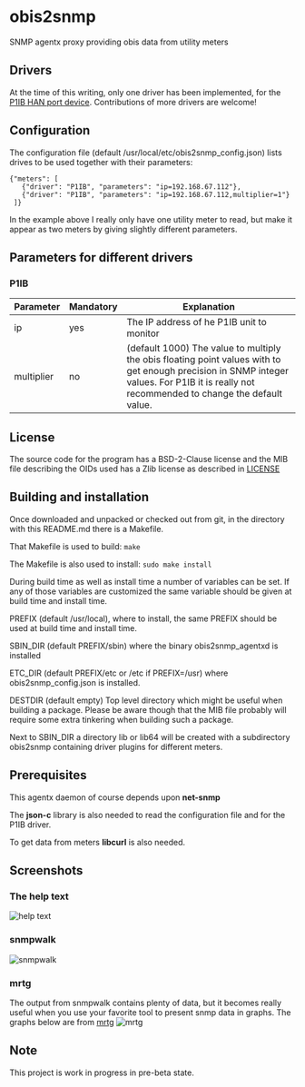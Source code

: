 # obis2snmp
SNMP agentx proxy providing obis data from utility meters

## Drivers
At the time of this writing, only one driver has been implemented, for the
[P1IB HAN port device](https://remne.tech/p1ib/).
Contributions of more drivers are welcome!

## Configuration
The configuration file (default /usr/local/etc/obis2snmp_config.json) lists
drives to be used together with their parameters:

`{"meters": [`  
`   {"driver": "P1IB", "parameters": "ip=192.168.67.112"},`  
`   {"driver": "P1IB", "parameters": "ip=192.168.67.112,multiplier=1"}`  
` ]}`

In the example above I really only have one utility meter to read, but
make it appear as two meters by giving slightly different parameters.

## Parameters for different drivers
### P1IB
|Parameter |Mandatory|Explanation                              |
|----------|---------|-----------------------------------------|
|ip        |yes      |The IP address of he P1IB unit to monitor|
|multiplier|no       |(default 1000) The value to multiply the obis floating point values with to get enough precision in SNMP integer values. For P1IB it is really not recommended to change the default value.|

## License
The source code for the program has a BSD-2-Clause license and the MIB file
describing the OIDs used has a Zlib license as described in [LICENSE](LICENSE)

## Building and installation
Once downloaded and unpacked or checked out from git, in the directory
with this README.md there is a Makefile.

That Makefile is used to build:
`make`

The Makefile is also used to install:
`sudo make install`

During build time as well as install time a number of variables can be set. If
any of those variables are customized the same variable should be given at
build time and install time.

PREFIX (default /usr/local), where to install, the same PREFIX should be used
       at build time and install time.

SBIN_DIR (default PREFIX/sbin) where the binary obis2snmp_agentxd is installed

ETC_DIR (default PREFIX/etc or /etc if PREFIX=/usr) where obis2snmp_config.json
        is installed.

DESTDIR (default empty) Top level directory which might be useful when building
        a package. Please be aware though that the MIB file probably will
        require some extra tinkering when building such a package.

Next to SBIN_DIR a directory lib or lib64 will be created with a subdirectory
obis2snmp containing driver plugins for different meters.

## Prerequisites
This agentx daemon of course depends upon **net-snmp**

The **json-c** library is also needed to read the configuration file and for the
P1IB driver.

To get data from meters **libcurl** is also needed.

## Screenshots
### The help text
![help text](screenshots/help.png?raw=true "Help text")

### snmpwalk
![snmpwalk](screenshots/snmpwalk.png?raw=true "snmpwalk")

### mrtg
The output from snmpwalk contains plenty of data, but it becomes really
useful when you use your favorite tool to present snmp data in graphs. The
graphs below are from [mrtg](https://oss.oetiker.ch/mrtg/)
![mrtg](screenshots/seamonkey.png?raw=true "mrtg")

## Note
This project is work in progress in pre-beta state.

